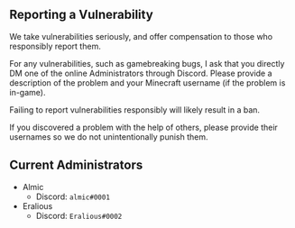 ## Reporting a Vulnerability

We take vulnerabilities seriously, and offer compensation to those who responsibly report them.

For any vulnerabilities, such as gamebreaking bugs, I ask that you directly DM one of the online Administrators through Discord. Please provide a description of the problem and your Minecraft username (if the problem is in-game).

Failing to report vulnerabilities responsibly will likely result in a ban.

If you discovered a problem with the help of others, please provide their usernames so we do not unintentionally punish them.

## Current Administrators
- Almic
  - Discord: `almic#0001`
- Eralious
  - Discord: `Eralious#0002`
